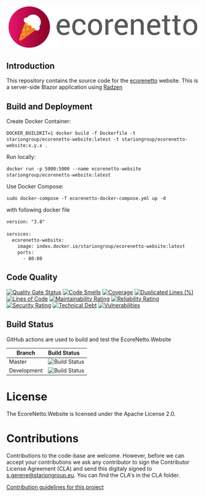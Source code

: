 ![EcoreNetto](https://raw.githubusercontent.com/STARIONGROUP/EcoreNetto.Website/development/Ecorenetto-Logo-text.png)

## Introduction

This repository contains the source code for the [ecorenetto](https://ecorenetto.org) website. This is a server-side Blazor application using [Radzen](https://blazor.radzen.com)

## Build and Deployment

Create Docker Container:

```
DOCKER_BUILDKIT=1 docker build -f Dockerfile -t stariongroup/ecorenetto-website:latest -t stariongroup/ecorenetto-website:x.y.x .
```

Run locally:

```
docker run -p 5000:5000 --name ecorenetto-website stariongroup/ecorenetto-website:latest
```

Use Docker Compose:

```
sudo docker-compose -f ecorenetto-docker-compose.yml up -d
```

with following docker file

```
version: "3.8"

services:
  ecorenetto-website:
    image: index.docker.io/stariongroup/ecorenetto-website:latest
    ports:
      - 80:80
```

## Code Quality

[![Quality Gate Status](https://sonarcloud.io/api/project_badges/measure?project=STARIONGROUP_EcoreNetto.Website&metric=alert_status)](https://sonarcloud.io/summary/new_code?id=STARIONGROUP_EcoreNetto)
[![Code Smells](https://sonarcloud.io/api/project_badges/measure?project=STARIONGROUP_EcoreNetto.Website&metric=code_smells)](https://sonarcloud.io/summary/new_code?id=STARIONGROUP_EcoreNetto)
[![Coverage](https://sonarcloud.io/api/project_badges/measure?project=STARIONGROUP_EcoreNetto.Website&metric=coverage)](https://sonarcloud.io/summary/new_code?id=STARIONGROUP_EcoreNetto)
[![Duplicated Lines (%)](https://sonarcloud.io/api/project_badges/measure?project=STARIONGROUP_EcoreNetto.Website&metric=duplicated_lines_density)](https://sonarcloud.io/summary/new_code?id=STARIONGROUP_EcoreNetto)
[![Lines of Code](https://sonarcloud.io/api/project_badges/measure?project=STARIONGROUP_EcoreNetto.Website&metric=ncloc)](https://sonarcloud.io/summary/new_code?id=STARIONGROUP_EcoreNetto)
[![Maintainability Rating](https://sonarcloud.io/api/project_badges/measure?project=STARIONGROUP_EcoreNetto.Website&metric=sqale_rating)](https://sonarcloud.io/summary/new_code?id=STARIONGROUP_EcoreNetto)
[![Reliability Rating](https://sonarcloud.io/api/project_badges/measure?project=STARIONGROUP_EcoreNetto.Website&metric=reliability_rating)](https://sonarcloud.io/summary/new_code?id=STARIONGROUP_EcoreNetto)
[![Security Rating](https://sonarcloud.io/api/project_badges/measure?project=STARIONGROUP_EcoreNetto.Website&metric=security_rating)](https://sonarcloud.io/summary/new_code?id=STARIONGROUP_EcoreNetto)
[![Technical Debt](https://sonarcloud.io/api/project_badges/measure?project=STARIONGROUP_EcoreNetto.Website&metric=sqale_index)](https://sonarcloud.io/summary/new_code?id=STARIONGROUP_EcoreNetto)
[![Vulnerabilities](https://sonarcloud.io/api/project_badges/measure?project=STARIONGROUP_EcoreNetto.Website&metric=vulnerabilities)](https://sonarcloud.io/summary/new_code?id=STARIONGROUP_EcoreNetto)

## Build Status

GitHub actions are used to build and test the EcoreNetto.Website

Branch | Build Status
------- | :------------
Master | ![Build Status](https://github.com/STARIONGROUP/EcoreNetto.Website/actions/workflows/CodeQuality.yml/badge.svg?branch=master)
Development | ![Build Status](https://github.com/STARIONGROUP/EcoreNetto.Website/actions/workflows/CodeQuality.yml/badge.svg?branch=development)

# License

The EcoreNetto.Website is licensed under the Apache License 2.0.

# Contributions

Contributions to the code-base are welcome. However, before we can accept your contributions we ask any contributor to sign the Contributor License Agreement (CLA) and send this digitaly signed to s.gerene@stariongroup.eu. You can find the CLA's in the CLA folder.

[Contribution guidelines for this project](.github/CONTRIBUTING.md)